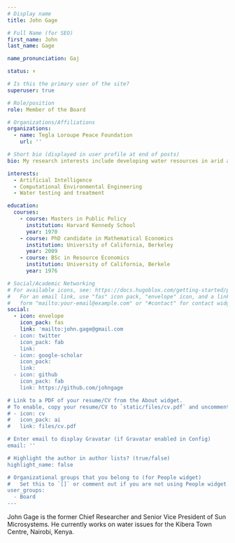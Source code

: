 ```yaml
---
# Display name
title: John Gage

# Full Name (for SEO)
first_name: John
last_name: Gage

name_pronunciation: Gaj

status: ⬆️

# Is this the primary user of the site?
superuser: true

# Role/position
role: Member of the Board

# Organizations/Affiliations
organizations:
  - name: Tegla Loroupe Peace Foundation
    url: ''

# Short bio (displayed in user profile at end of posts)
bio: My research interests include developing water resources in arid areas, large language models in endangered cultures, and distributed fiber optic sensing

interests:
  - Artificial Intelligence
  - Computational Environmental Engineering
  - Water testing and treatment

education:
  courses:
    - course: Masters in Public Policy
      institution: Harvard Kennedy School
      year: 1970
    - course: PhD candidate in Mathematical Economics
      institution: University of California, Berkeley
      year: 2009
    - course: BSc in Resource Economics
      institution: University of California, Berkele
      year: 1976

# Social/Academic Networking
# For available icons, see: https://docs.hugoblox.com/getting-started/page-builder/#icons
#   For an email link, use "fas" icon pack, "envelope" icon, and a link in the
#   form "mailto:your-email@example.com" or "#contact" for contact widget.
social:
  - icon: envelope
    icon_pack: fas
    link: 'mailto:john.gage@gmail.com
  - icon: twitter
    icon_pack: fab
    link: 
  - icon: google-scholar
    icon_pack: 
    link: 
  - icon: github
    icon_pack: fab
    link: https://github.com/johngage

# Link to a PDF of your resume/CV from the About widget.
# To enable, copy your resume/CV to `static/files/cv.pdf` and uncomment the lines below.
# - icon: cv
#   icon_pack: ai
#   link: files/cv.pdf

# Enter email to display Gravatar (if Gravatar enabled in Config)
email: ''

# Highlight the author in author lists? (true/false)
highlight_name: false

# Organizational groups that you belong to (for People widget)
#   Set this to `[]` or comment out if you are not using People widget.
user_groups:
  - Board
---
```


John Gage is the former Chief Researcher and Senior Vice President of Sun Microsystems. He currently works on water issues for the Kibera Town Centre, Nairobi, Kenya.
